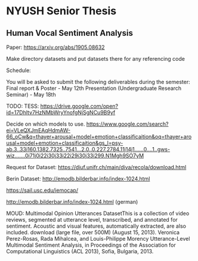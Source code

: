 # NYUSH Senior Thesis
## Human Vocal Sentiment Analysis

Paper: https://arxiv.org/abs/1905.08632

Make directory datasets and put datasets there for any referencing code

Schedule:

You will be asked to submit the following deliverables during the semester:
Final report & Poster - May 12th
Presentation (Undergraduate Research Seminar) - May 18th

TODO:
TESS: https://drive.google.com/open?id=17Dhltv7HzNMbWryYnofgNjSgNCu9B9yf

Decide on which models to use.
https://www.google.com/search?ei=VLeQXJmEAqHdmAW-66_oCw&q=thayer+arousal+model+emotion+classificaition&oq=thayer+arousal+model+emotion+classificaition&gs_l=psy-ab.3..33i160.1382.7325..7541...2.0..0.227.2784.11j14j1......0....1..gws-wiz.......0i71j0i22i30j33i22i29i30j33i299.N1Mgh9SO7yM

Request for Dataset: https://diuf.unifr.ch/main/diva/recola/download.html

Berin Dataset: http://emodb.bilderbar.info/index-1024.html

https://sail.usc.edu/iemocap/

http://emodb.bilderbar.info/index-1024.html (german)

MOUD: Multimodal Opinion Utterances DatasetThis is a collection of video reviews, segmented at utterance level, transcribed, and annotated for sentiment. Acoustic and visual features, automatically extracted, are also included. download (large file, over 500M) (August 15, 2013).
Veronica Perez-Rosas, Rada Mihalcea, and Louis-Philippe Morency Utterance-Level Multimodal Sentiment Analysis, in Proceedings of the Association for Computational Linguistics (ACL 2013), Sofia, Bulgaria, 2013.




